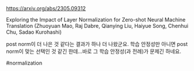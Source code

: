 https://arxiv.org/abs/2305.09312

Exploring the Impact of Layer Normalization for Zero-shot Neural Machine Translation (Zhuoyuan Mao, Raj Dabre, Qianying Liu, Haiyue Song, Chenhui Chu, Sadao Kurohashi)

post norm이 더 나은 것 같다는 결과가 하나 더 나왔군요. 학습 안정성만 아니면 post norm이 맞는 선택인 것 같긴 한데...바로 그 학습 안정성(과 전례)가 문제긴 하네요.

#normalization 